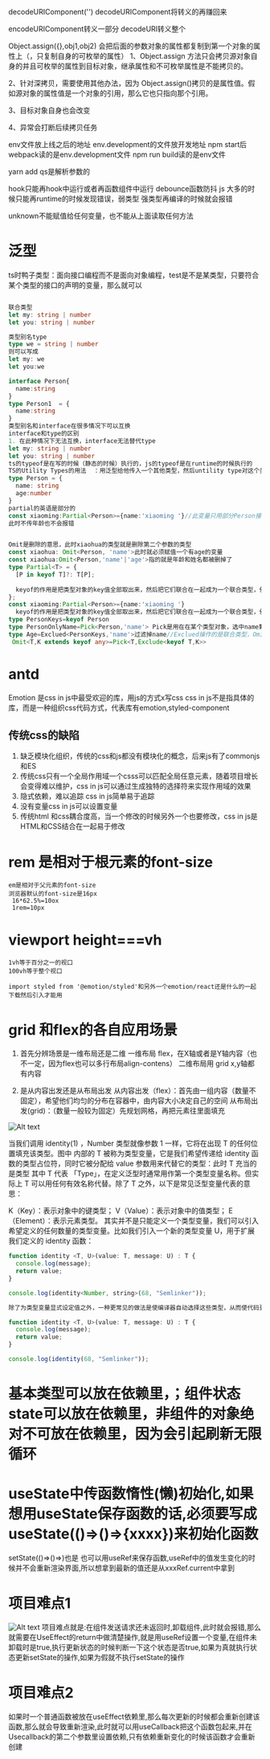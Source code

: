 decodeURIComponent('')
decodeURIComponent将转义的再赚回来

encodeURIComponent转义一部分
decodeURI转义整个

Object.assign({},obj1,obj2)
会把后面的参数对象的属性都复制到第一个对象的属性上（，只复制自身的可枚举的属性）
1、Object.assign 方法只会拷贝源对象自身的并且可枚举的属性到目标对象，继承属性和不可枚举属性是不能拷贝的。

2、针对深拷贝，需要使用其他办法，因为 Object.assign()拷贝的是属性值。假如源对象的属性值是一个对象的引用，那么它也只指向那个引用。

3、目标对象自身也会改变

4、异常会打断后续拷贝任务

env文件放上线之后的地址
env.development的文件放开发地址
npm start后webpack读的是env.development文件
npm run build读的是env文件

yarn add qs是解析参数的

hook只能再hook中运行或者再函数组件中运行
debounce函数防抖
js 大多的时候只能再runtime的时候发现错误，弱类型
强类型再编译的时候就会报错

unknown不能赋值给任何变量，也不能从上面读取任何方法
# 泛型
ts时鸭子类型：面向接口编程而不是面向对象编程，test是不是某类型，只要符合某个类型的接口的声明的变量，那么就可以


```ts

联合类型
let my: string | number
let you: string | number

类型别名type
type we = string | number
则可以写成
let my: we
let you:we

interface Person{
  name:string
}
type Person1  = {
  name:string
}
类型别名和interface在很多情况下可以互换
interface和type的区别
1. 在此种情况下无法互换，interface无法替代type
let my: string | number
let you: string | number
ts的typeof是在写的时候（静态的时候）执行的，js的typeof是在runtime的时候执行的
TS的Utility Types的用法  ：用泛型给他传入一个其他类型，然后untility type对这个类型进行某种操作
type Person = {
  name: string 
  age:number
}
partial的英语是部分的
const xiaoming:Partial<Person>={name:'xiaoming '}//此变量只用部分Person接口的变量
此时不传年龄也不会报错


Omit是删除的意思，此时xiaohua的类型就是删除第二个参数的类型
const xiaohua: Omit<Person, 'name'>此时就必须赋值一个有age的变量
const xiaohua:Omit<Person,'name'|'age'>指的就是年龄和姓名都被删掉了
type Partial<T> = {
  [P in keyof T]?: T[P];
  
  keyof的作用是把类型对象的key值全部取出来，然后把它们联合在一起成为一个联合类型，例如 "name"|'age'
};
const xiaoming:Partial<Person>={name:'xiaoming '}
  keyof的作用是把类型对象的key值全部取出来，然后把它们联合在一起成为一个联合类型，例如 "name"|'age'
type PersonKeys=keyof Person
type PersonOnlyName=Pick<Person,'name'> Pick是用在在某个类型对象，选中name剩下不要
type Age=Exclued<PersonKeys,'name'>过滤掉name//Exclued操作的是联合类型，Omit操作的是键值对
 Omit<T,K extends keyof any>=Pick<T,Exclude<keyof T,K>>


```
#  antd
Emotion 是css in js中最受欢迎的库，用js的方式x写css
css in js不是指具体的库，而是一种组织css代码方式，代表库有emotion,styled-component
## 传统css的缺陷
1. 缺乏模块化组织，传统的css和js都没有模块化的概念，后来js有了commonjs和ES 
2. 传统css只有一个全局作用域一个csss可以匹配全局任意元素，随着项目增长会变得难以维护，css in js可以通过生成独特的选择符来实现作用域的效果
3. 隐式依赖，难以追踪 css in js简单易于追踪
4. 没有变量css in js可以设置变量
5. 传统html 和css耦合度高，当一个修改的时候另外一个也要修改，css in js是HTML和CSS结合在一起易于修改



# rem 是相对于根元素的font-size
    em是相对于父元素的font-size
    浏览器默认的font-size是16px
     16*62.5%=10ox
     1rem=10px
#  viewport height===vh 
    1vh等于百分之一的视口
    100vh等于整个视口 

    import styled from '@emotion/styled'和另外一个emotion/react还是什么的一起下载然后引入才能用

# grid 和flex的各自应用场景
1. 首先分辨场景是一维布局还是二维
一维布局 flex，在X轴或者是Y轴内容（也不一定，因为flex也可以多行布局align-contens）
二维布局用 grid x,y轴都有内容

2. 是从内容出发还是从布局出发
从内容出发（flex）：首先由一组内容（数量不固定），希望他们均匀的分布在容器中，由内容大小决定自己的空间
从布局出发(grid)：（数量一般较为固定）先规划网格，再把元素往里面填充








![Alt text](https://pic1.zhimg.com/v2-14dcc2c0b314b13f9540c90816a9fcdc_r.jpg)

当我们调用 identity<Number>(1) ，Number 类型就像参数 1 一样，它将在出现 T 的任何位置填充该类型。图中 <T> 内部的 T 被称为类型变量，它是我们希望传递给 identity 函数的类型占位符，同时它被分配给 value 参数用来代替它的类型：此时 T 充当的是类型
其中 T 代表 「Type」，在定义泛型时通常用作第一个类型变量名称。但实际上 T 可以用任何有效名称代替。除了 T 之外，以下是常见泛型变量代表的意思：

K（Key）：表示对象中的键类型；
V（Value）：表示对象中的值类型；
E（Element）：表示元素类型。
其实并不是只能定义一个类型变量，我们可以引入希望定义的任何数量的类型变量。比如我们引入一个新的类型变量 U，用于扩展我们定义的 identity 函数：
```js
function identity <T, U>(value: T, message: U) : T {
  console.log(message);
  return value;
}

console.log(identity<Number, string>(68, "Semlinker"));

除了为类型变量显式设定值之外，一种更常见的做法是使编译器自动选择这些类型，从而使代码更简洁。我们可以完全省略尖括号，比如：

function identity <T, U>(value: T, message: U) : T {
  console.log(message);
  return value;
}

console.log(identity(68, "Semlinker"));
```

# 基本类型可以放在依赖里，；组件状态state可以放在依赖里，非组件的对象绝对不可放在依赖里，因为会引起刷新无限循环


 # useState中传函数惰性(懒)初始化,如果想用useState保存函数的话,必须要写成useState(()=>()=>{xxxx})来初始化函数
 setState(()=>()=>)也是
 也可以用useRef来保存函数,useRef中的值发生变化的时候并不会重新渲染界面,所以想拿到最新的值还是从xxxRef.current中拿到


#  项目难点1
![Alt text](../../../../../c:/Users/xwq1981346179/Desktop/Snipaste_2022-11-22_22-16-02.png)
项目难点就是:在组件发送请求还未返回时,卸载组件,此时就会报错,那么就需要在UseEffect的return中做清楚操作,就是用useRef设置一个变量,在组件未卸载时是true,执行更新状态的时候判断一下这个状态是否true,如果为真就执行状态更新setState的操作,如果为假就不执行setState的操作
# 项目难点2
  如果时一个普通函数被放在useEffect依赖里,那么每次更新的时候都会重新创建该函数,那么就会导致重新渲染,此时就可以用useCallback把这个函数包起来,并在Usecallback的第二个参数里设置依赖,只有依赖重新变化的时候该函数才会重新创建

  #  